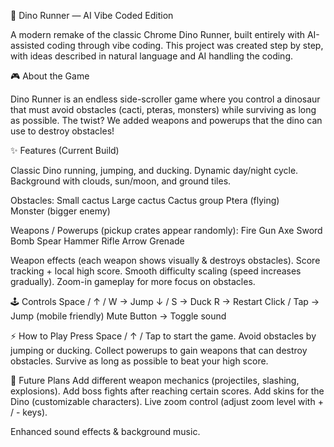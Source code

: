 🦖 Dino Runner — AI Vibe Coded Edition

A modern remake of the classic Chrome Dino Runner, built entirely with AI-assisted coding through vibe coding.
This project was created step by step, with ideas described in natural language and AI handling the coding.

🎮 About the Game

Dino Runner is an endless side-scroller game where you control a dinosaur that must avoid obstacles (cacti, pteras, monsters) while surviving as long as possible.
The twist? We added weapons and powerups that the dino can use to destroy obstacles!

✨ Features (Current Build)

Classic Dino running, jumping, and ducking.
Dynamic day/night cycle.
Background with clouds, sun/moon, and ground tiles.

Obstacles:
Small cactus
Large cactus
Cactus group
Ptera (flying)  
Monster (bigger enemy)

Weapons / Powerups (pickup crates appear randomly):
Fire
Gun
Axe
Sword
Bomb
Spear
Hammer
Rifle
Arrow
Grenade

Weapon effects (each weapon shows visually & destroys obstacles).
Score tracking + local high score.
Smooth difficulty scaling (speed increases gradually).
Zoom-in gameplay for more focus on obstacles.

🕹️ Controls
Space / ↑ / W → Jump
↓ / S → Duck
R → Restart
Click / Tap → Jump (mobile friendly)
Mute Button → Toggle sound

⚡ How to Play
Press Space / ↑ / Tap to start the game.
Avoid obstacles by jumping or ducking.
Collect powerups to gain weapons that can destroy obstacles.
Survive as long as possible to beat your high score.

🚀 Future Plans
Add different weapon mechanics (projectiles, slashing, explosions).
Add boss fights after reaching certain scores.
Add skins for the Dino (customizable characters).
Live zoom control (adjust zoom level with + / - keys).

Enhanced sound effects & background music.
